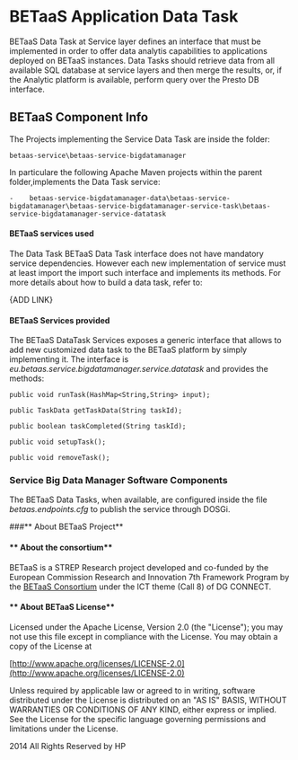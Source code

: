 **BETaaS Application Data Task**
===================


BETaaS Data Task at Service layer defines an interface that must be implemented in order to offer data analytis capabilities to applications deployed on BETaaS instances. Data Tasks should retrieve data from all available SQL database at service layers and then merge the results, or, if the Analytic platform is available, perform query over the Presto DB interface.


## BETaaS Component Info

The Projects implementing the Service Data Task are inside the folder: 

	betaas-service\betaas-service-bigdatamanager
    
In particulare the following Apache Maven projects within the parent folder,implements the Data Task service:

  	-    betaas-service-bigdatamanager-data\betaas-service-bigdatamanager\betaas-service-bigdatamanager-service-task\betaas-service-bigdatamanager-service-datatask
  	   

#### BETaaS services used

The Data Task BETaaS Data Task interface does not have mandatory service dependencies. However each new implementation of service must at least import the import such interface and implements its methods.
For more details about how to build a data task, refer to:

{ADD LINK}



#### BETaaS Services provided

The BETaaS DataTask Services exposes a generic interface that allows to add new customized data task to the BETaaS platform by simply implementing it. The interface is *eu.betaas.service.bigdatamanager.service.datatask* and provides the methods:

	public void runTask(HashMap<String,String> input);
	
	public TaskData getTaskData(String taskId);
	
	public boolean taskCompleted(String taskId);

	public void setupTask();
	
	public void removeTask();

### Service Big Data Manager Software Components

The BETaaS Data Tasks, when available, are configured inside the file *betaas.endpoints.cfg* to publish the service through DOSGi.


###** About BETaaS Project**

#### ** About the consortium**

BETaaS is a STREP Research project developed and co-funded by the European Commission Research and Innovation 7th Framework Program by the [BETaaS Consortium](http://www.betaas.eu/consortium.html#.VEeGuhZvAgk) under the ICT theme (Call 8) of DG CONNECT.

#### ** About BETaaS License**

Licensed under the Apache License, Version 2.0 (the "License"); you may not use this file except in compliance with the License. You may obtain a copy of the License at

[http://www.apache.org/licenses/LICENSE-2.0](http://www.apache.org/licenses/LICENSE-2.0)

Unless required by applicable law or agreed to in writing, software  distributed under the License is distributed on an "AS IS" BASIS,  WITHOUT WARRANTIES OR CONDITIONS OF ANY KIND, either express or implied.  See the License for the specific language governing permissions and  limitations under the License.


2014 All Rights Reserved by HP
